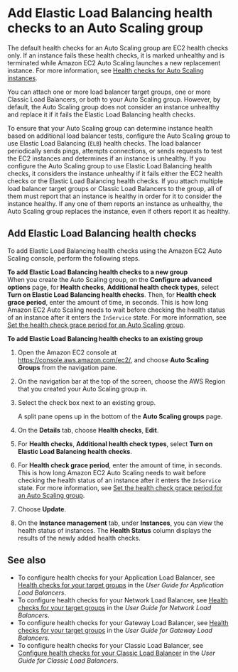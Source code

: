 # Add Elastic Load Balancing health checks to an Auto Scaling group<a name="as-add-elb-healthcheck"></a>

The default health checks for an Auto Scaling group are EC2 health checks only\. If an instance fails these health checks, it is marked unhealthy and is terminated while Amazon EC2 Auto Scaling launches a new replacement instance\. For more information, see [Health checks for Auto Scaling instances](ec2-auto-scaling-health-checks.md)\.

You can attach one or more load balancer target groups, one or more Classic Load Balancers, or both to your Auto Scaling group\. However, by default, the Auto Scaling group does not consider an instance unhealthy and replace it if it fails the Elastic Load Balancing health checks\. 

To ensure that your Auto Scaling group can determine instance health based on additional load balancer tests, configure the Auto Scaling group to use Elastic Load Balancing \(`ELB`\) health checks\. The load balancer periodically sends pings, attempts connections, or sends requests to test the EC2 instances and determines if an instance is unhealthy\. If you configure the Auto Scaling group to use Elastic Load Balancing health checks, it considers the instance unhealthy if it fails either the EC2 health checks or the Elastic Load Balancing health checks\. If you attach multiple load balancer target groups or Classic Load Balancers to the group, all of them must report that an instance is healthy in order for it to consider the instance healthy\. If any one of them reports an instance as unhealthy, the Auto Scaling group replaces the instance, even if others report it as healthy\. 

## Add Elastic Load Balancing health checks<a name="as-add-elb-healthcheck-console"></a>

To add Elastic Load Balancing health checks using the Amazon EC2 Auto Scaling console, perform the following steps\.

**To add Elastic Load Balancing health checks to a new group**  
When you create the Auto Scaling group, on the **Configure advanced options** page, for **Health checks**, **Additional health check types**, select **Turn on Elastic Load Balancing health checks**\. Then, for **Health check grace period**, enter the amount of time, in seconds\. This is how long Amazon EC2 Auto Scaling needs to wait before checking the health status of an instance after it enters the `InService` state\. For more information, see [Set the health check grace period for an Auto Scaling group](health-check-grace-period.md)\.

**To add Elastic Load Balancing health checks to an existing group**

1. Open the Amazon EC2 console at [https://console\.aws\.amazon\.com/ec2/](https://console.aws.amazon.com/ec2/), and choose **Auto Scaling Groups** from the navigation pane\.

1. On the navigation bar at the top of the screen, choose the AWS Region that you created your Auto Scaling group in\.

1. Select the check box next to an existing group\.

   A split pane opens up in the bottom of the **Auto Scaling groups** page\. 

1. On the **Details** tab, choose **Health checks**, **Edit**\.

1. For **Health checks**, **Additional health check types**, select **Turn on Elastic Load Balancing health checks**\.

1. For **Health check grace period**, enter the amount of time, in seconds\. This is how long Amazon EC2 Auto Scaling needs to wait before checking the health status of an instance after it enters the `InService` state\. For more information, see [Set the health check grace period for an Auto Scaling group](health-check-grace-period.md)\. 

1. Choose **Update**\.

1. On the **Instance management** tab, under **Instances**, you can view the health status of instances\. The **Health Status** column displays the results of the newly added health checks\.

## See also<a name="elb-healthchecks-see-also"></a>
+ To configure health checks for your Application Load Balancer, see [Health checks for your target groups](https://docs.aws.amazon.com/elasticloadbalancing/latest/application/target-group-health-checks.html) in the *User Guide for Application Load Balancers*\.
+ To configure health checks for your Network Load Balancer, see [Health checks for your target groups](https://docs.aws.amazon.com/elasticloadbalancing/latest/network/target-group-health-checks.html) in the *User Guide for Network Load Balancers*\.
+ To configure health checks for your Gateway Load Balancer, see [Health checks for your target groups](https://docs.aws.amazon.com/elasticloadbalancing/latest/gateway/health-checks.html) in the *User Guide for Gateway Load Balancers*\.
+ To configure health checks for your Classic Load Balancer, see [Configure health checks for your Classic Load Balancer](https://docs.aws.amazon.com/elasticloadbalancing/latest/classic/elb-healthchecks.html) in the *User Guide for Classic Load Balancers*\.